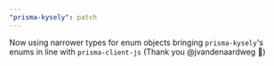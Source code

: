 ```yaml
---
"prisma-kysely": patch
---
```


Now using narrower types for enum objects bringing `prisma-kysely`'s enums in line with `prisma-client-js` (Thank you @jvandenaardweg 🎉)
